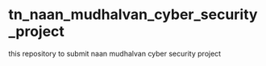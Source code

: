 # tn_naan_mudhalvan_cyber_security_project
this repository to submit naan mudhalvan cyber security project
